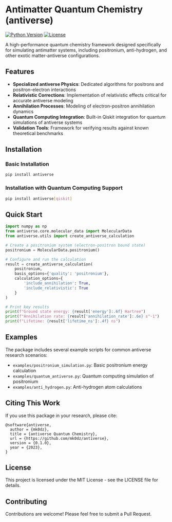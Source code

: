 # Antimatter Quantum Chemistry (antiverse)

[![Python Version](https://img.shields.io/badge/python-3.8%2B-blue)](https://www.python.org/downloads/)
[![License](https://img.shields.io/badge/License-MIT-green.svg)](https://opensource.org/licenses/MIT)

A high-performance quantum chemistry framework designed specifically for simulating antimatter systems, including positronium, anti-hydrogen, and other exotic matter-antiverse configurations.

## Features

- **Specialized antiverse Physics**: Dedicated algorithms for positrons and positron-electron interactions
- **Relativistic Corrections**: Implementation of relativistic effects critical for accurate antiverse modeling
- **Annihilation Processes**: Modeling of electron-positron annihilation dynamics
- **Quantum Computing Integration**: Built-in Qiskit integration for quantum simulations of antiverse systems
- **Validation Tools**: Framework for verifying results against known theoretical benchmarks

## Installation

### Basic Installation

```bash
pip install antiverse
```

### Installation with Quantum Computing Support

```bash
pip install antiverse[qiskit]
```

## Quick Start

```python
import numpy as np
from antiverse.core.molecular_data import MolecularData
from antiverse.utils import create_antiverse_calculation

# Create a positronium system (electron-positron bound state)
positronium = MolecularData.positronium()

# Configure and run the calculation
result = create_antiverse_calculation(
    positronium,
    basis_options={'quality': 'positronium'},
    calculation_options={
        'include_annihilation': True,
        'include_relativistic': True
    }
)

# Print key results
print(f"Ground state energy: {result['energy']:.6f} Hartree")
print(f"Annihilation rate: {result['annihilation_rate']:.6e} s^-1")
print(f"Lifetime: {result['lifetime_ns']:.4f} ns")
```

## Examples

The package includes several example scripts for common antiverse research scenarios:

- `examples/positronium_simulation.py`: Basic positronium energy calculation
- `examples/quantum_antiverse.py`: Quantum computing simulation of positronium
- `examples/anti_hydrogen.py`: Anti-hydrogen atom calculations

## Citing This Work

If you use this package in your research, please cite:

```
@software{antiverse,
  author = {mk0dz},
  title = {antiverse Quantum Chemistry},
  url = {https://github.com/mk0dz/antiverse},
  version = {0.1.0},
  year = {2023},
}
```

## License

This project is licensed under the MIT License - see the LICENSE file for details.

## Contributing

Contributions are welcome! Please feel free to submit a Pull Request.